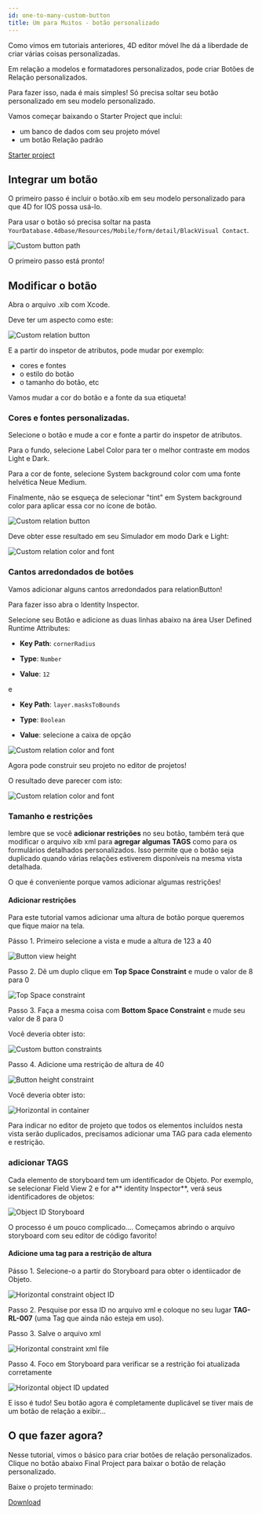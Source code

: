 ```yaml
---
id: one-to-many-custom-button
title: Um para Muitos - botão personalizado
---
```


Como vimos em tutoriais anteriores, 4D editor móvel lhe dá a liberdade de criar várias coisas personalizadas.

Em relação a modelos e formatadores personalizados, pode criar Botões de Relação personalizados.

Para fazer isso, nada é mais simples! Só precisa soltar seu botão personalizado em seu modelo personalizado.


Vamos começar baixando o Starter Project que inclui:

* um banco de dados com seu projeto móvel
* um botão Relação padrão

<div className="center-button">
<a className="button button--primary"
href="https://github.com/4d-go-mobile/tutorial-OneToManyCustomButton/archive/c507e764e97e006c6c785dfc468f71f5bd708845.zip">Starter project</a>
</div>

## Integrar um botão

O primeiro passo é incluir o botão.xib em seu modelo personalizado para que 4D for IOS possa usá-lo.

Para usar o botão só precisa soltar na pasta `YourDatabase.4dbase/Resources/Mobile/form/detail/BlackVisual Contact`.

![Custom button path](img/Relation-custom-button-path.png)

O primeiro passo está pronto!

## Modificar o botão

Abra o arquivo .xib com Xcode.

Deve ter um aspecto como este:

![Custom relation button](img/Relations-custom-button-relationButton-4D-for-iOS.png)

E a partir do inspetor de atributos, pode mudar por exemplo:

* cores e fontes
* o estilo do botão
* o tamanho do botão, etc

Vamos mudar a cor do botão e a fonte da sua etiqueta!

### Cores e fontes personalizadas.

Selecione o botão e mude a cor e fonte a partir do inspetor de atributos.

Para o fundo, selecione Label Color para ter o melhor contraste em modos Light e Dark.

Para a cor de fonte, selecione System background color com uma fonte helvética Neue Medium.

Finalmente, não se esqueça de selecionar "tint" em System background color para aplicar essa cor no ícone de botão.

![Custom relation button](img/Relations-custom-button-relationButton-4D-for-iOS-font-and-Color.png)

Deve obter esse resultado em seu Simulador em modo Dark e Light:

![Custom relation color and font](img/Custom-relation-button-Light-and-Dark-mode-font-and-color.png)

### Cantos arredondados de botões

Vamos adicionar alguns cantos arredondados para relationButton!

Para fazer isso abra o Identity Inspector.

Selecione seu Botão e adicione as duas linhas abaixo na área User Defined Runtime Attributes:

* **Key Path**: `cornerRadius`

* **Type**: `Number`

* **Value**: `12`

e

* **Key Path**: `layer.masksToBounds`

* **Type**: `Boolean`

* **Value**: selecione a caixa de opção

![Custom relation color and font](img/Custom-relation-button-Xcode-round-corners.png)

Agora pode construir seu projeto no editor de projetos!

O resultado deve parecer com isto:

![Custom relation color and font](img/Custom-relation-button-round-corners.png)

### Tamanho e restrições

lembre que se você **adicionar restrições** no seu botão, também terá que modificar o arquivo xib xml para **agregar algumas TAGS** como para os formulários detalhados personalizados. Isso permite que o botão seja duplicado quando várias relações estiverem disponíveis na mesma vista detalhada.

O que é conveniente porque vamos adicionar algumas restrições!

#### Adicionar restrições

Para este tutorial vamos adicionar uma altura de botão porque queremos que fique maior na tela.

Pásso 1. Primeiro selecione a vista e mude a altura de 123 a 40

![Button view height](img/Button-view-height.png)

Passo 2. Dê um duplo clique em **Top Space Constraint** e mude o valor de 8 para 0

![Top Space constraint](img/Top-Space-constraint.png)

Passo 3. Faça a mesma coisa com  **Bottom Space Constraint** e mude seu valor de 8 para 0

Você deveria obter isto:

![Custom  button constraints](img/Custom-button-constraints.png)

Passo 4. Adicione uma restrição de altura de 40

![Button height constraint](img/Button-height-constraint.png)

Você deveria obter isto:

![Horizontal in container](img/Custom-relation-button-constraints.png)

Para indicar no editor de projeto que todos os elementos incluídos nesta vista serão duplicados, precisamos adicionar uma TAG para cada elemento e restrição.


### adicionar TAGS

Cada elemento de storyboard tem um identificador de Objeto. Por exemplo, se selecionar Field View 2 e for a** identity Inspector**, verá seus identificadores de objetos:

![Object ID Storyboard](img/Custom-button-object-id-storyboard.png)

O processo é um pouco complicado.... Começamos abrindo o arquivo storyboard com seu editor de código favorito!

#### Adicione uma tag para a restrição de altura

Pásso 1. Selecione-o a partir do Storyboard para obter o identiicador de Objeto.

![Horizontal constraint object ID](img/Horizontal-constraint-object-ID.png)

Passo 2. Pesquise por essa ID no arquivo xml e coloque no seu lugar **TAG-RL-007**  (uma Tag que ainda não esteja em uso).

Passo 3. Salve o arquivo xml

![Horizontal constraint xml file](img/Horizontal-constraint-xml-file.png)

Passo 4. Foco em Storyboard para verificar se a restrição foi atualizada corretamente

![Horizontal object ID updated](img/Horizontal-object-id-updated.png)

E isso é tudo! Seu botão agora é completamente duplicável se tiver mais de um botão de relação a exibir...

## O que fazer agora?

Nesse tutorial, vimos o básico para criar botões de relação personalizados. Clique no botão abaixo Final Project para baixar o botão de relação personalizado.

Baixe o projeto terminado:

<div className="center-button">
<a className="button button--primary"
href="https://github.com/4d-go-mobile/tutorial-OneToManyCustomButton/releases/latest/download/tutorial-OneToManyCustomButton.zip">Download</a>
</div>